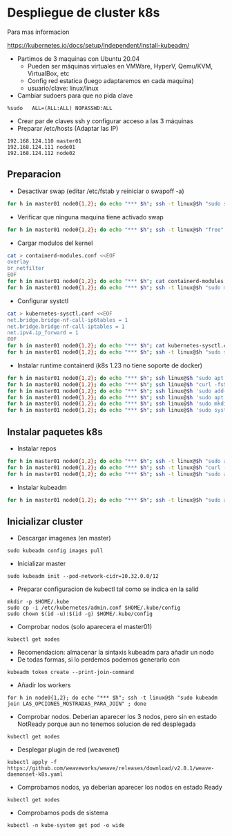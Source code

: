 # Despliegue de cluster k8s

Para mas informacion

https://kubernetes.io/docs/setup/independent/install-kubeadm/

  * Partimos de 3 maquinas con Ubuntu 20.04
    * Pueden ser máquinas virtuales en VMWare, HyperV, Qemu/KVM, VirtualBox, etc
    * Config red estatica (luego adaptaremos en cada maquina)
    * usuario/clave: linux/linux
  * Cambiar sudoers para que no pida clave

```
%sudo   ALL=(ALL:ALL) NOPASSWD:ALL
```

  * Crear par de claves ssh y configurar acceso a las 3 máquinas
  * Preparar /etc/hosts (Adaptar las IP)

```
192.168.124.110 master01
192.168.124.111 node01
192.168.124.112 node02
```

## Preparacion

  * Desactivar swap (editar /etc/fstab y reiniciar o swapoff -a)

```bash
for h in master01 node0{1,2}; do echo "*** $h"; ssh -t linux@$h "sudo swapoff -a; cat /etc/fstab | grep -v swap | sudo tee /etc/fstab" ; done
```

  * Verificar que ninguna maquina tiene activado swap

```bash
for h in master01 node0{1,2}; do echo "*** $h"; ssh -t linux@$h "free" ; done
```

  * Cargar modulos del kernel

```bash
cat > containerd-modules.conf <<EOF
overlay
br_netfilter
EOF
for h in master01 node0{1,2}; do echo "*** $h"; cat containerd-modules.conf | ssh linux@$h "sudo tee /etc/modules-load.d/containerd.conf" ; done
for h in master01 node0{1,2}; do echo "*** $h"; ssh -t linux@$h "sudo modprobe overlay; sudo modprobe br_netfilter" ; done
```

  * Configurar systctl

```bash
cat > kubernetes-sysctl.conf <<EOF
net.bridge.bridge-nf-call-ip6tables = 1
net.bridge.bridge-nf-call-iptables = 1
net.ipv4.ip_forward = 1
EOF
for h in master01 node0{1,2}; do echo "*** $h"; cat kubernetes-sysctl.conf | ssh linux@$h "sudo tee /etc/sysctl.d/kubernetes.conf" ; done
for h in master01 node0{1,2}; do echo "*** $h"; ssh -t linux@$h "sudo sysctl --system" ; done
```

  * Instalar runtime containerd (k8s 1.23 no tiene soporte de docker)

```bash
for h in master01 node0{1,2}; do echo "*** $h"; ssh linux@$h "sudo apt install -y curl gnupg2 software-properties-common apt-transport-https ca-certificates" ; done
for h in master01 node0{1,2}; do echo "*** $h"; ssh linux@$h "curl -fsSL https://download.docker.com/linux/ubuntu/gpg | sudo apt-key add -" ; done
for h in master01 node0{1,2}; do echo "*** $h"; ssh linux@$h 'sudo add-apt-repository "deb [arch=amd64] https://download.docker.com/linux/ubuntu $(lsb_release -cs) stable"' ; done
for h in master01 node0{1,2}; do echo "*** $h"; ssh linux@$h 'sudo apt update; sudo apt install -y containerd' ; done
for h in master01 node0{1,2}; do echo "*** $h"; ssh linux@$h 'sudo mkdir -p /etc/containerd; containerd config default | sudo tee /etc/containerd/config.toml' ; done
for h in master01 node0{1,2}; do echo "*** $h"; ssh linux@$h 'sudo systemctl restart containerd; sudo systemctl enable containerd; systemctl status  containerd' ; done
```

## Instalar paquetes k8s

  * Instalar repos

```bash
for h in master01 node0{1,2}; do echo "*** $h"; ssh -t linux@$h "sudo apt-get install -y apt-transport-https curl" ; done
for h in master01 node0{1,2}; do echo "*** $h"; ssh -t linux@$h "curl -s https://packages.cloud.google.com/apt/doc/apt-key.gpg | sudo apt-key add -" ; done
for h in master01 node0{1,2}; do echo "*** $h"; ssh -t linux@$h "sudo apt-add-repository 'deb http://apt.kubernetes.io/ kubernetes-xenial main'"; done
```

  * Instalar kubeadm

```bash
for h in master01 node0{1,2}; do echo "*** $h"; ssh -t linux@$h "sudo apt-get install -y kubelet=1.23.13-00 kubeadm=1.23.13-00 kubectl=1.23.13-00" ; done
```

## Inicializar cluster

  * Descargar imagenes (en master)

```
sudo kubeadm config images pull
```

  * Inicializar master

```
sudo kubeadm init --pod-network-cidr=10.32.0.0/12
```

  * Preparar configuracion de kubectl tal como se indica en la salid

```
mkdir -p $HOME/.kube
sudo cp -i /etc/kubernetes/admin.conf $HOME/.kube/config
sudo chown $(id -u):$(id -g) $HOME/.kube/config
```

  * Comprobar nodos (solo aparecera el master01)

```
kubectl get nodes
```

  * Recomendacion: almacenar la sintaxis kubeadm para añadir un nodo
  * De todas formas, si lo perdemos podemos generarlo con

```
kubeadm token create --print-join-command
```

  * Añadir los workers

```
for h in node0{1,2}; do echo "*** $h"; ssh -t linux@$h "sudo kubeadm join LAS_OPCIONES_MOSTRADAS_PARA_JOIN" ; done
```

  * Comprobar nodos. Deberian aparecer los 3 nodos, pero sin en estado NotReady porque aun no tenemos solucion de red desplegada

```
kubectl get nodes
```

  * Desplegar plugin de red (weavenet)

```
kubectl apply -f https://github.com/weaveworks/weave/releases/download/v2.8.1/weave-daemonset-k8s.yaml
```

  * Comprobamos nodos, ya deberian aparecer los nodos en estado Ready

```
kubectl get nodes
```

  * Comprobamos pods de sistema

```
kubectl -n kube-system get pod -o wide
```
